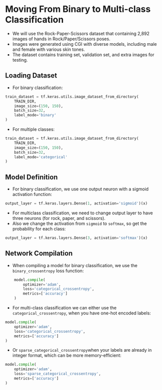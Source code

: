 # Moving From Binary to Multi-class Classification

- We will use the Rock-Paper-Scissors dataset that containing 2,892 images of hands in Rock/Paper/Scissors poses.
- Images were generated using CGI with diverse models, including male and female with various skin tones.
- The dataset contains training set, validation set, and extra images for testing.

## Loading Dataset

- For binary classification:

```python
train_dataset = tf.keras.utils.image_dataset_from_directory(
    TRAIN_DIR,
    image_size=(150, 150),
    batch_size=32,
    label_mode='binary'
)
```

- For multiple classes:

```python
train_dataset = tf.keras.utils.image_dataset_from_directory(
    TRAIN_DIR,
    image_size=(150, 150),
    batch_size=32,
    label_mode='categorical'
)
```

## Model Definition

- For binary classification, we use one output neuron with a sigmoid activation function:

```python
output_layer = tf.keras.layers.Dense(1, activation='sigmoid')(x)
```

- For multiclass classification, we need to change output layer to have three neurons (for rock, paper, and scissors).
- Also we change the activation from `sigmoid` to `softmax`, so get the probability for each class:

```python
output_layer = tf.keras.layers.Dense(3, activation='softmax')(x)
```

## Network Compilation

- When compiling a model for binary classification, we use the `binary_crossentropy` loss function:

```python
    model.compile( 
        optimizer='adam',
        loss='categorical_crossentropy', 
        metrics=['accuracy']
    )
```

- For multi-class classification we can either use the `categorical_crossentropy`, when you have one-hot encoded labels:

```python
model.compile( 
    optimizer='adam',
    loss='categorical_crossentropy', 
    metrics=['accuracy']
)
```

- Or `sparse_categorical_crossentropy`when your labels are already in integer format, which can be more memory-efficient:

```python
model.compile( 
    optimizer='adam',
    loss='sparse_categorical_crossentropy', 
    metrics=['accuracy']
)
```
